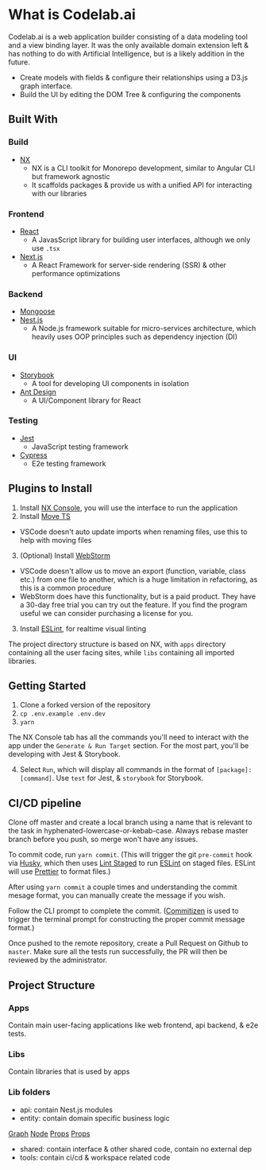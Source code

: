# What is Codelab.ai

Codelab.ai is a web application builder consisting of a data modeling tool and a view binding layer. It was the only available domain extension left & has nothing to do with Artificial Intelligence, but is a likely addition in the future.

- Create models with fields & configure their relationships using a D3.js graph interface.
- Build the UI by editing the DOM Tree & configuring the components

## Built With

### Build

- [NX](https://nx.dev/react)
  - NX is a CLI toolkit for Monorepo development, similar to Angular CLI but framework agnostic
  - It scaffolds packages & provide us with a unified API for interacting with our libraries

### Frontend

- [React](https://reactjs.org)
  - A JavasScript library for building user interfaces, although we only use `.tsx`
- [Next.js](https://nextjs.org)
  - A React Framework for server-side rendering (SSR) & other performance optimizations

### Backend

- [Mongoose]()
- [Nest.js](https://nestjs.com)
  - A Node.js framework suitable for micro-services architecture, which heavily uses OOP principles such as dependency injection (DI)

### UI

- [Storybook](https://storybook.js.org)
  - A tool for developing UI components in isolation
- [Ant Design](https://ant.design)
  - A UI/Component library for React

### Testing

- [Jest](https://jestjs.io)
  - JavaScript testing framework
- [Cypress](https://www.cypress.io)
  - E2e testing framework

## Plugins to Install

1. Install [NX Console](https://marketplace.visualstudio.com/items?itemName=nrwl.angular-console), you will use the interface to run the application
2. Install [Move TS](https://marketplace.visualstudio.com/items?itemName=stringham.move-ts)

- VSCode doesn't auto update imports when renaming files, use this to help with moving files

3. (Optional) Install [WebStorm](https://www.jetbrains.com/webstorm/)

- VSCode doesn't allow us to move an export (function, variable, class etc.) from one file to another, which is a huge limitation in refactoring, as this is a common procedure
- WebStorm does have this functionality, but is a paid product. They have a 30-day free trial you can try out the feature. If you find the program useful we can consider purchasing a license for you.

3. Install [ESLint](https://marketplace.visualstudio.com/items?itemName=dbaeumer.vscode-eslint), for realtime visual linting

The project directory structure is based on NX, with `apps` directory containing all the user facing sites, while `libs` containing all imported libraries.

## Getting Started

1. Clone a forked version of the repository
2. `cp .env.example .env.dev`
3. `yarn`

The NX Console tab has all the commands you'll need to interact with the app under the `Generate & Run Target` section. For the most part, you'll be developing with Jest & Storybook.

4. Select `Run`, which will display all commands in the format of `[package]:[command]`. Use `test` for Jest, & `storybook` for Storybook.

## CI/CD pipeline

Clone off master and create a local branch using a name that is relevant to the task in hyphenated-lowercase-or-kebab-case. Always rebase master branch before you push, so merge won't have any issues.

To commit code, run `yarn commit`. (This will trigger the git `pre-commit` hook via [Husky](https://github.com/typicode/husky), which then uses [Lint Staged](https://github.com/okonet/lint-staged) to run [ESLint](https://github.com/eslint/eslint) on staged files. ESLint will use [Prettier](https://github.com/prettier/prettier) to format files.)

After using `yarn commit` a couple times and understanding the commit mesage format, you can manually create the message if you wish.

Follow the CLI prompt to complete the commit. ([Commitizen](https://github.com/commitizen/cz-cli) is used to trigger the terminal prompt for constructing the proper commit message format.)

Once pushed to the remote repository, create a Pull Request on Github to `master`. Make sure all the tests run successfully, the PR will then be reviewed by the administrator.

## Project Structure

### Apps

Contain main user-facing applications like web frontend, api backend, & e2e tests.

### Libs

Contain libraries that is used by apps

### Lib folders

- api: contain Nest.js modules
- entity: contain domain specific business logic

[Graph](libs/entity/graph/README.md)
[Node](libs/entity/node/README.md)
[Props](libs/entity/props/README.md)
[Props](libs/entity/props/README.md)

- shared: contain interface & other shared code, contain no external dep
- tools: contain ci/cd & workspace related code
